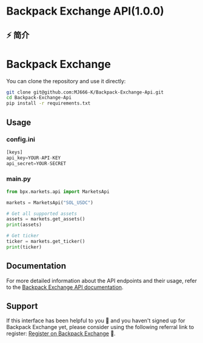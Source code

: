 # Backpack Exchange API(1.0.0)

## ⚡ 简介
# Backpack Exchange
You can clone the repository and use it directly:

```bash
git clone git@github.com:MJ666-K/Backpack-Exchange-Api.git
cd Backpack-Exchange-Api
pip install -r requirements.txt
```

## Usage
### config.ini
```python
[keys]
api_key=YOUR-API-KEY
api_secret=YOUR-SECRET
```
### main.py
```python
from bpx.markets.api import MarketsApi

markets = MarketsApi("SOL_USDC")

# Get all supported assets
assets = markets.get_assets()
print(assets)

# Get ticker
ticker = markets.get_ticker()
print(ticker)

```

## Documentation
For more detailed information about the API endpoints and their usage, refer to the [Backpack Exchange API documentation](https://docs.backpack.exchange/).

## Support 

If this interface has been helpful to you 🌟 and you haven't signed up for Backpack Exchange yet, please consider using the following referral link to register: [Register on Backpack Exchange](https://backpack.exchange/refer/solomeowl) 🚀.
